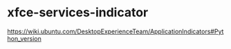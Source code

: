 # xfce-services-indicator



https://wiki.ubuntu.com/DesktopExperienceTeam/ApplicationIndicators#Python_version